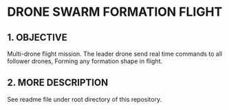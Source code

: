 # DRONE SWARM FORMATION FLIGHT
## 1. OBJECTIVE
Multi-drone flight mission. The leader drone send real time commands to all follower drones, Forming any formation shape in flight. 
## 2. MORE DESCRIPTION
See readme file under root directory of this repository.
